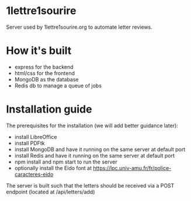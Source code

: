 # 1lettre1sourire
Server used by 1lettre1sourire.org to automate letter reviews.

# How it's built
 - express for the backend
 - html/css for the frontend
 - MongoDB as the database
 - Redis db to manage a queue of jobs
 
# Installation guide
The prerequisites for the installation (we will add better guidance later):
 - install LibreOffice 
 - install PDFtk  
 - install MongoDB and have it running on the same server at default port
 - install Redis and have it running on the same server at default port
 - npm install and npm start to run the server
 - optionally install the Eido font at https://lpc.univ-amu.fr/fr/police-caracteres-eido
 
The server is built such that the letters should be received via a POST endpoint (located at /api/letters/add)
